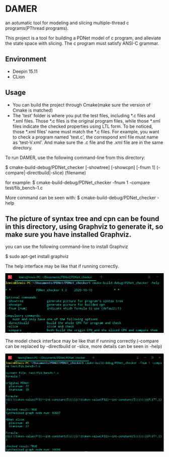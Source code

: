 # DAMER

an aotumatic tool for modeling and slicing multiple-thread c programs(PThread programs).

This project is a tool for building a PDNet model of c program, and alleviate the state space with slicing.
The c program must satisfy ANSI-C grammar.


## Environment
- Deepin 15.11
- CLion


## Usage

- You can build the project through Cmake(make sure the version of Cmake is matched)
- The 'test' folder is where you put the test files, including *.c files and *.xml files. Those *.c files is the original program files, while those *.xml files indicate the checked properties using LTL form. To be noticed, those *.xml files' name must match the *.c files. For example, you want to check a program named 'test.c', the correspond xml file must name as 'test-V.xml'. And make sure the .c file and the .xml file are in the same directory.


To run DAMER, use the following command-line from this directory:

$ cmake-build-debug/PDNet_checker [-showtree] [-showcpn] [-fnum 1] (-compare|-directbuild|-slice) (filename)

for example:
$ cmake-build-debug/PDNet_checker -fnum 1 -compare test/fib_bench-1.c

More command can be seen with:
$ cmake-build-debug/PDNet_checker -help

## The picture of syntax tree and cpn can be found in this directory, using Graphviz to generate it, so make sure you have installed Graphviz.
you can use the following command-line to install Graphviz

$ sudo apt-get install graphviz

The help interface may be like that if running correctly.

![Image text](https://github.com/ccisman/DAMER/blob/master/pic/help.png)

The model check interface may be like that if running correctly.(-compare can be replaced by -directbuild or -slice, more details can be seen in -help)

![Image text](https://github.com/ccisman/DAMER/blob/master/pic/compare.png)
